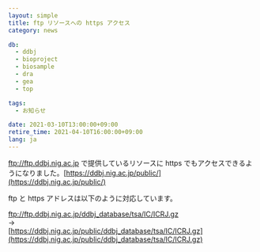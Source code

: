 ```yaml
---
layout: simple
title: ftp リソースへの https アクセス
category: news

db:
  - ddbj
  - bioproject
  - biosample
  - dra
  - gea
  - top

tags:
  - お知らせ

date: 2021-03-10T13:00:00+09:00
retire_time: 2021-04-10T16:00:00+09:00
lang: ja
---
```


ftp://ftp.ddbj.nig.ac.jp で提供しているリソースに https でもアクセスできるようになりました。[https://ddbj.nig.ac.jp/public/](https://ddbj.nig.ac.jp/public/)

ftp と https アドレスは以下のように対応しています。    

ftp://ftp.ddbj.nig.ac.jp/ddbj_database/tsa/IC/ICRJ.gz    
->    
[https://ddbj.nig.ac.jp/public/ddbj_database/tsa/IC/ICRJ.gz](https://ddbj.nig.ac.jp/public/ddbj_database/tsa/IC/ICRJ.gz)
